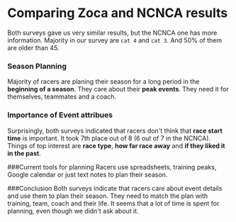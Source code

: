 # Comparing Zoca and NCNCA results

Both surveys gave us very similar results, but the NCNCA one has more information.
Majority in our survey are `cat 4` and `cat 3`. And 50% of them are older than 45.

### Season Planning
Majority of racers are planing their season for a long period in the **beginning of a season**. They care about their **peak events**. They need it for themselves, teammates and a coach.

### Importance of Event attribues
Surprisingly, both surveys indicated that racers don't think that **race start time** is important. It took 7th place out of 8 (6 out of 7 in the NCNCA). Things of top interest are **race type**, **how far race away** and **if they liked it in the past**.

###Current tools for planning
Racers use spreadsheets, training peaks, Google calendar or just text notes to  plan their season.

###Conclusion
Both surveys indicate that racers care about event details and use them to plan their season. They need to match the plan with training, team, coach and their life. It seems that a lot of time is spent for planning, even though we didn't ask about it.